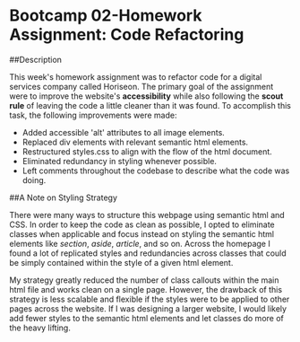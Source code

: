 # Bootcamp 02-Homework Assignment: Code Refactoring

##Description

This week's homework assignment was to refactor code for a digital services company called Horiseon. The primary goal of the assignment were to improve the website's **accessibility** while also following the **scout rule** of leaving the code a little cleaner than it was found. To accomplish this task, the following improvements were made:

  * Added accessible 'alt' attributes to all image elements.
  * Replaced div elements with relevant semantic html elements.
  * Restructured styles.css to align with the flow of the html document.
  * Eliminated redundancy in styling whenever possible.
  * Left comments throughout the codebase to describe what the code was doing.
  
##A Note on Styling Strategy

There were many ways to structure this webpage using semantic html and CSS. In order to keep the code as clean as possible, I opted to eliminate classes when applicable and focus instead on styling the semantic html elements like *section*, *aside*, *article*, and so on. Across the homepage I found a lot of replicated styles and redundancies across classes that could be simply contained within the style of a given html element.

My strategy greatly reduced the number of class callouts within the main html file and works clean on a single page. However, the drawback of this strategy is less scalable and flexible if the styles were to be applied to other pages across the website. If I was designing a larger website, I would likely add fewer styles to the semantic html elements and let classes do more of the heavy lifting.


